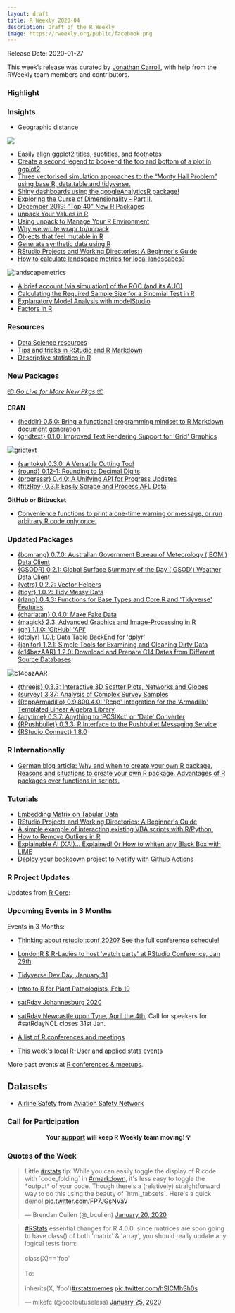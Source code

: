 ```yaml
---
layout: draft
title: R Weekly 2020-04
description: Draft of the R Weekly
image: https://rweekly.org/public/facebook.png
---
```


Release Date: 2020-01-27

This week’s release was curated by [Jonathan Carroll](https://twitter.com/carroll_jono), with help from the RWeekly team members and contributors.

###  Highlight



### Insights


+ [Geographic distance](https://dominicroye.github.io/en/2019/geographic-distance/)

![](https://raw.githubusercontent.com/rweekly/image/master/2020-01-27/geographic_dist.png)

+ [Easily align ggplot2 titles, subtitles, and footnotes](https://www.mikelee.co/posts/2020-01-21-left-align-ggplot2-titles-subtitles-and-footnotes/)
+ [Create a second legend to bookend the top and bottom of a plot in ggplot2](https://www.mikelee.co/posts/2020-01-21-creating-duplicate-legends/)
+ [Three vectorised simulation approaches to the “Monty Hall Problem” using base R, data.table and tidyverse.](https://github.com/saghirb/Monty_Hall_Vectorised_Simulations_R)
+ [Shiny dashboards using the googleAnalyticsR package!](https://medium.com/compassred-data-blog/google-analytics-dashboards-in-r-shiny-fc8e0ebcef2c)
+ [Exploring the Curse of Dimensionality - Part II.](https://juanitorduz.github.io/exploring-the-curse-of-dimensionality-part-ii./)
+ [December 2019: "Top 40" New R Packages](https://rviews.rstudio.com/2020/01/20/december-2019-top-40-new-r-packages/)
+ [unpack Your Values in R](http://www.win-vector.com/blog/2020/01/unpack-your-values-in-r/)
+ [Using unpack to Manage Your R Environment](http://www.win-vector.com/blog/2020/01/using-unpack-to-manage-your-r-environment/)
+ [Why we wrote wrapr to/unpack](http://www.win-vector.com/blog/2020/01/why-we-wrote-wrapr-to-into-unpack/)
+ [Objects that feel mutable in R](https://blog.r-hub.io/2020/01/22/mutable-api/)
+ [Generate synthetic data using R](https://r-posts.com/generate-synthetic-data-using-r/)
+ [RStudio Projects and Working Directories: A Beginner's Guide](https://martinctc.github.io/blog/rstudio-projects-and-working-directories-a-beginner's-guide/)
+ [How to calculate landscape metrics for local landscapes?](https://nowosad.github.io/post/lsm-bp2/)

![landscapemetrics](https://raw.githubusercontent.com/rweekly/image/master/2020-01-27/lsm.png)

+ [A brief account (via simulation) of the ROC (and its AUC)](https://www.rdatagen.net/post/a-simple-explanation-of-what-the-roc-and-auc-represent/)
+ [Calculating the Required Sample Size for a Binomial Test in R](http://www.sastibe.de/2020/01/sample_size_r/)
+ [Explanatory Model Analysis with modelStudio](https://medium.com/@ModelOriented/explanatory-model-analysis-with-modelstudio-f52266933cf?source=rss-57dd112ef71e------2)
+ [Factors in R](https://opendatascience.com/factors-in-r/)

###  Resources

+ [Data Science resources](https://mattstats.wordpress.com/2020/01/21/data-science-resources/)
+ [Tips and tricks in RStudio and R Markdown](https://www.statsandr.com/blog/tips-and-tricks-in-rstudio-and-r-markdown/)
+ [Descriptive statistics in R](https://www.statsandr.com/blog/descriptive-statistics-in-r/)

###  New Packages

<p class="added-hostname"><a href="https://rweekly.org/live" target="_blank" class="externalLink">📦 <i>Go Live for More New Pkgs</i> 📦</a></p>

**CRAN**

+ [{heddlr} 0.5.0: Bring a functional programming mindset to R Markdown document generation](https://mikemahoney218.github.io/heddlr/articles/modular-reporting-with-heddlr.html)
+ [{gridtext} 0.1.0: Improved Text Rendering Support for 'Grid' Graphics](https://cran.r-project.org/package=gridtext)

![gridtext](https://raw.githubusercontent.com/rweekly/image/master/2020-01-27/gridtext.png)

+ [{santoku} 0.3.0: A Versatile Cutting Tool](https://cran.r-project.org/package=santoku)
+ [{round} 0.12-1: Rounding to Decimal Digits](https://cran.r-project.org/package=round)
+ [{progressr} 0.4.0: A Unifying API for Progress Updates](https://cran.r-project.org/package=progressr)
+ [{fitzRoy} 0.3.1: Easily Scrape and Process AFL Data](https://cran.r-project.org/package=fitzRoy)

**GitHub or Bitbucket**

+ [Convenience functions to print a one-time warning or message, or run arbitrary R code only once.](https://github.com/hughjonesd/onetime)

### Updated Packages

+ [{bomrang} 0.7.0: Australian Government Bureau of Meteorology ('BOM') Data Client](https://docs.ropensci.org/bomrang/news/index.html)
+ [{GSODR} 0.2.1: Global Surface Summary of the Day ('GSOD') Weather Data Client](https://cran.r-project.org/package=GSODR)
+ [{vctrs} 0.2.2: Vector Helpers](https://cran.r-project.org/package=vctrs)
+ [{tidyr} 1.0.2: Tidy Messy Data](https://cran.r-project.org/package=tidyr)
+ [{rlang} 0.4.3: Functions for Base Types and Core R and 'Tidyverse' Features](https://cran.r-project.org/package=rlang)
+ [{charlatan} 0.4.0: Make Fake Data](https://cran.r-project.org/package=charlatan)
+ [{magick} 2.3: Advanced Graphics and Image-Processing in R](https://cran.r-project.org/package=magick)
+ [{gh} 1.1.0: 'GitHub' 'API'](https://cran.r-project.org/package=gh)
+ [{dtplyr} 1.0.1; Data Table BackEnd for 'dplyr'](https://cran.r-project.org/package=dtplyr)
+ [{janitor} 1.2.1: Simple Tools for Examining and Cleaning Dirty Data](https://cran.r-project.org/package=janitor)
+ [{c14bazAAR} 1.2.0: Download and Prepare C14 Dates from Different Source Databases](https://cran.r-project.org/package=c14bazAAR)

![c14bazAAR](https://raw.githubusercontent.com/rweekly/image/master/2020-01-27/c14bazAAR.png)

+ [{threejs} 0.3.3: Interactive 3D Scatter Plots, Networks and Globes](https://cran.r-project.org/package=threejs)
+ [{survey} 3.37: Analysis of Complex Survey Samples](https://cran.r-project.org/package=survey)
+ [{RcppArmadillo} 0.9.800.4.0: 'Rcpp' Integration for the 'Armadillo' Templated Linear Algebra Library](http://dirk.eddelbuettel.com/blog/2020/01/24#rcpparmadillo_0.9.800.4.0)
+ [{anytime} 0.3.7: Anything to 'POSIXct' or 'Date' Converter](http://dirk.eddelbuettel.com/blog/2020/01/20#anytime_0.3.7)
+ [{RPushbullet} 0.3.3: R Interface to the Pushbullet Messaging Service](http://dirk.eddelbuettel.com/blog/2020/01/19#rpushbullet_0.3.3)
+ [{RStudio Connect} 1.8.0](https://blog.rstudio.com/2020/01/22/rstudio-connect-1-8-0/)

### R Internationally

+ [German blog article: Why and when to create your own R package. Reasons and situations to create your own R package. Advantages of R packages over functions in scripts. ](https://statistik-dresden.de/archives/15904)

###  Tutorials

+ [Embedding Matrix on Tabular Data](https://medium.com/odscjournal/using-an-embedding-matrix-on-tabular-data-in-r-903d5b61c100)
+ [RStudio Projects and Working Directories: A Beginner's Guide](https://martinctc.github.io/blog/rstudio-projects-and-working-directories-a-beginner%27s-guide/)
+ [A simple example of interacting existing VBA scripts with R/Python.](https://dingruizhang.me/2019/06/12/a-simple-way-to-call-vba-macro-and-pass-arguments-from-r-script/)
+ [How to Remove Outliers in R](http://www.programmingr.com/content/remove-outliers-in-r/)
+ [Explainable AI (XAI)… Explained! Or How to whiten any Black Box with LIME](https://blog.ephorie.de/explainable-ai-xai-explained-or-how-to-whiten-any-black-box-with-lime)
+ [Deploy your bookdown project to Netlify with Github Actions](https://www.hvitfeldt.me/blog/bookdown-netlify-github-actions/)

<!--<div class="post-more-begin></div><div class="post-more-end"></div>-->

###  R Project Updates

Updates from [R Core](http://developer.r-project.org/blosxom.cgi/R-devel/NEWS):

###  Upcoming Events in 3 Months

Events in 3 Months:

+ [Thinking about rstudio::conf 2020? See the full conference schedule!](https://blog.rstudio.com/2019/11/25/thinking-about-rstudio-conf-2020-see-the-full-conference-schedule/)

+ [LondonR & R-Ladies to host 'watch party' at RStudio Conference, Jan 29th](https://www.mango-solutions.com/londonr-r-ladies-to-host-watch-party-at-rstudio-conference-jan-29th/)

+ [Tidyverse Dev Day, January 31](https://www.tidyverse.org/blog/2019/11/tidyverse-dev-day-2020/)

+ [Intro to R for Plant Pathologists, Feb 19](https://www.magnetmail.net/actions/email_web_version.cfm?ep=kUHipYu2XwcnrCj7ebWre0AVOBNGoDD0anGnwmZigCUHX4T3iSGhDaGnyJ3rZ219g9uzGDG1iMQiR1pKzFt8S91VX_UCd9DL_zqcT8r_DObD5yFyDg6XsFyP7Bo6a-aw)

+ [satRday Johannesburg 2020](https://joburg2020.satrdays.org/)

+ [satRday Newcastle upon Tyne, April the 4th](https://newcastle2020.satrdays.org/), Call for speakers for #satRdayNCL closes 31st Jan.

+ [A list of R conferences and meetings](https://jumpingrivers.github.io/meetingsR/events.html)

+ [This week's local R-User and applied stats events](https://community.rstudio.com/c/irl)

More past events at [R conferences & meetups](https://conf.rweekly.org).

## Datasets

+ [Airline Safety](https://www.kaggle.com/fivethirtyeight/fivethirtyeight-airline-safety-dataset) from [Aviation Safety Network](http://aviation-safety.net/)

###  Call for Participation

<p class="hide-support added-hostname support-rweekly" style="text-align: center;font-weight: bold;">Your <a class="non-visited externalLink" href="https://www.patreon.com/rweekly" onclick="pas(this)">support</a> will keep R Weekly team moving! 💡</p>

###  Quotes of the Week

<blockquote class="twitter-tweet"><p lang="en" dir="ltr">Little <a href="https://twitter.com/hashtag/rstats?src=hash&amp;ref_src=twsrc%5Etfw">#rstats</a> tip: While you can easily toggle the display of R code with `code_folding` in <a href="https://twitter.com/hashtag/rmarkdown?src=hash&amp;ref_src=twsrc%5Etfw">#rmarkdown</a>, it&#39;s less easy to toggle the *output* of your code. Though there&#39;s a (relatively) straightforward way to do this using the beauty of `html_tabsets`. Here&#39;s a quick demo! <a href="https://t.co/FP7JGsNVaV">pic.twitter.com/FP7JGsNVaV</a></p>&mdash; Brendan Cullen (@_bcullen) <a href="https://twitter.com/_bcullen/status/1219324079955529728?ref_src=twsrc%5Etfw">January 20, 2020</a></blockquote> <script async src="https://platform.twitter.com/widgets.js" charset="utf-8"></script>

<blockquote class="twitter-tweet"><p lang="en" dir="ltr"><a href="https://twitter.com/hashtag/RStats?src=hash&amp;ref_src=twsrc%5Etfw">#RStats</a> essential changes for R 4.0.0: since matrices are soon going to have class() of both &#39;matrix&#39; &amp; &#39;array&#39;, you should really update any logical tests from:<br><br>class(X)==&#39;foo&#39;<br><br>To:<br><br>inherits(X, &#39;foo&#39;)<a href="https://twitter.com/hashtag/rstatsmemes?src=hash&amp;ref_src=twsrc%5Etfw">#rstatsmemes</a> <a href="https://t.co/hSICMhSh0s">pic.twitter.com/hSICMhSh0s</a></p>&mdash; mikefc (@coolbutuseless) <a href="https://twitter.com/coolbutuseless/status/1221194752046985216?ref_src=twsrc%5Etfw">January 25, 2020</a></blockquote> <script async src="https://platform.twitter.com/widgets.js" charset="utf-8"></script>